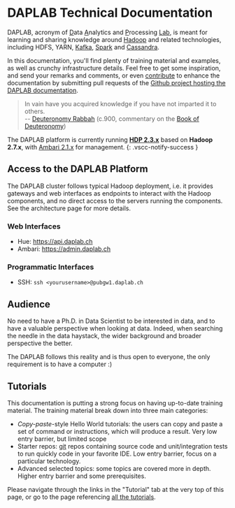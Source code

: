 DAPLAB Technical Documentation
==============================

DAPLAB, acronym of <u>D</u>ata <u>A</u>nalytics and <u>P</u>rocessing <u>Lab</u>,
is meant for learning and sharing knowledge around [Hadoop](http://hadoop.apache.org/)
and related technologies, including HDFS, YARN, [Kafka](http://kafka.apache.org/),
[Spark](http://spark.apache.org/) and [Cassandra](http://cassandra.apache.org/).

In this documentation, you'll find plenty of training material and examples, as
well as crunchy infrastructure details. Feel free to get some inspiration, and
send your remarks and comments, or even [contribute](https://help.github.com/articles/fork-a-repo/)
to enhance the documentation by submitting pull requests of the
[Github project hosting the DAPLAB documentation](https://github.com/daplab/documentation).

> In vain have you acquired knowledge if you have not imparted it to others. <br/> 
> -- [Deuteronomy Rabbah](https://en.wikipedia.org/wiki/Deuteronomy_Rabbah) 
> (c.900, commentary on the [Book of Deuteronomy](http://en.wikipedia.org/wiki/Book_of_Deuteronomy))


The DAPLAB platform is currently running 
[**HDP 2.3.x**](http://docs.hortonworks.com/HDPDocuments/HDP2/HDP-2.3.2/index.html)
based on **Hadoop 2.7.x**, with 
[Ambari 2.1.x](http://docs.hortonworks.com/HDPDocuments/Ambari-2.1.2.1/index.html) 
for management.
{: .vscc-notify-success }


Access to the DAPLAB Platform
-----------------------------

The DAPLAB cluster follows typical Hadoop deployment, i.e. it provides gateways and 
web interfaces as endpoints to interact with the Hadoop components, and no direct access
to the servers running the components. See the architecture page for more details.

### Web Interfaces

-   Hue: <https://api.daplab.ch>
-   Ambari: <https://admin.daplab.ch>

### Programmatic Interfaces

-   SSH: `ssh <yourusername>@pubgw1.daplab.ch`

Audience
---------

No need to have a Ph.D. in Data Scientist to be interested in data, and to have
a valuable perspective when looking at data. Indeed, when searching the needle in the 
data haystack, the wider background and broader perspective the better. 

The DAPLAB follows this reality and is thus open to everyone, 
the only requirement is to have a computer :)

Tutorials
---------

This documentation is putting a strong focus on having up-to-date training material.
The training material break down into three main categories:

* _Copy-paste_-style Hello World tutorials: the users can copy and paste a set of command
  or instructions, which will produce a result. Very low entry barrier, but limited scope
* Starter repos: [git](https://git-scm.com/) repos containing source code and unit/integration
  tests to run quickly code in your favorite IDE. Low entry barrier, focus on a particular
  technology.
* Advanced selected topics: some topics are covered more in depth. Higher entry barrier 
  and some prerequisites.

Please navigate through the links in the "Tutorial" tab at the very top of this page, or
go to the page referencing [all the tutorials](tutorial_all.md).

